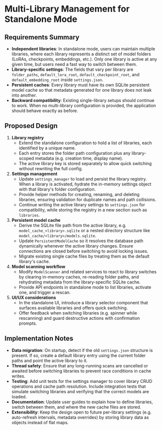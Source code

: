 # Multi-Library Management for Standalone Mode

## Requirements Summary
- **Independent libraries**: In standalone mode, users can maintain multiple libraries, where each library represents a distinct set of model folders (LoRAs, checkpoints, embeddings, etc.). Only one library is active at any given time, but users need a fast way to switch between them.
- **Library-specific settings**: The fields that vary per library are `folder_paths`, `default_lora_root`, `default_checkpoint_root`, and `default_embedding_root` inside `settings.json`.
- **Persistent caches**: Every library must have its own SQLite persistent model cache so that metadata generated for one library does not leak into another.
- **Backward compatibility**: Existing single-library setups should continue to work. When no multi-library configuration is provided, the application should behave exactly as before.

## Proposed Design
1. **Library registry**
   - Extend the standalone configuration to hold a list of libraries, each identified by a unique name.
   - Each entry stores the folder path configuration plus any library-scoped metadata (e.g. creation time, display name).
   - The active library key is stored separately to allow quick switching without rewriting the full config.
2. **Settings management**
   - Update `settings_manager` to load and persist the library registry. When a library is activated, hydrate the in-memory settings object with that library's folder configuration.
   - Provide helper methods for creating, renaming, and deleting libraries, ensuring validation for duplicate names and path collisions.
   - Continue writing the active library settings to `settings.json` for compatibility, while storing the registry in a new section such as `libraries`.
3. **Persistent model cache**
   - Derive the SQLite file path from the active library, e.g. `model_cache_<library>.sqlite` or a nested directory structure like `model_cache/<library>/models.sqlite`.
   - Update `PersistentModelCache` so it resolves the database path dynamically whenever the active library changes. Ensure connections are closed before switching to avoid locking issues.
   - Migrate existing single cache files by treating them as the default library's cache.
4. **Model scanning workflow**
   - Modify `ModelScanner` and related services to react to library switches by clearing in-memory caches, re-reading folder paths, and rehydrating metadata from the library-specific SQLite cache.
   - Provide API endpoints in standalone mode to list libraries, activate one, and trigger a rescan.
5. **UI/UX considerations**
   - In the standalone UI, introduce a library selector component that surfaces available libraries and offers quick switching.
   - Offer feedback when switching libraries (e.g. spinner while rescanning) and guard destructive actions with confirmation prompts.

## Implementation Notes
- **Data migration**: On startup, detect if the old `settings.json` structure is present. If so, create a default library entry using the current folder paths and point the active library to it.
- **Thread safety**: Ensure that any long-running scans are cancelled or awaited before switching libraries to prevent race conditions in cache writes.
- **Testing**: Add unit tests for the settings manager to cover library CRUD operations and cache path resolution. Include integration tests that simulate switching libraries and verifying that the correct models are loaded.
- **Documentation**: Update user guides to explain how to define libraries, switch between them, and where the new cache files are stored.
- **Extensibility**: Keep the design open to future per-library settings (e.g. auto-refresh intervals, metadata overrides) by storing library data as objects instead of flat maps.

